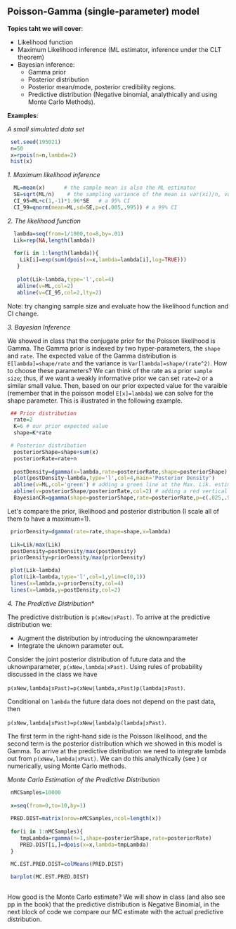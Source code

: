 
## Poisson-Gamma (single-parameter) model

**Topics taht we will cover**:

  - Likelihood function
  - Maximum Likelihood inference (ML estimator, inference under the CLT theorem)
  - Bayesian inference: 
      - Gamma prior
      - Posterior distribution
      - Posterior mean/mode, posterior credibility regions.
      - Predictive distribution (Negative binomial, analythically and using Monte Carlo Methods).
      
 
 **Examples**:
 
 *A small simulated data set*
 
 ```r
  set.seed(195021)
  n=50
  x=rpois(n=n,lambda=2)
  hist(x) 
 ```
 *1. Maximum likelihood inference*

```r 
  ML=mean(x)      # the sample mean is also the ML estimator
  SE=sqrt(ML/n)    # the sampling variance of the mean is var(xi)/n, var(xi) for x~Poiss(lambda)  is lambda
  CI_95=ML+c(1,-1)*1.96*SE   # a 95% CI
  CI_99=qnorm(mean=ML,sd=SE,p=c(.005,.995)) # a 99% CI
```

*2. The likelihood function*

```r
  lambda=seq(from=1/1000,to=8,by=.01)
  Lik=rep(NA,length(lambda))
  
  for(i in 1:length(lambda)){
    Lik[i]=exp(sum(dpois(x=x,lambda=lambda[i],log=TRUE)))
   }
   
   plot(Lik~lambda,type='l',col=4)
   abline(v=ML,col=2)
   abline(v=CI_95,col=2,lty=2)
```

Note: try changing sample size and evaluate how the likelihood function and CI change.

*3. Bayesian Inference*

We showed in class that the conjugate prior for the Poisson likelihood is Gamma. The Gamma prior is indexed by two hyper-parameters, the `shape` and `rate`. The expected value of the Gamma distribution is `E[lambda]=shape/rate` and the variance is `Var[lambda]=shape/(rate^2)`. How to choose these parameters? We can think of the rate as a prior `sample size`; thus, if we want a weakly informative prior we can set `rate=2` or a similar small value. Then, based on our prior expected value for the varaible (remember that in the poisson model `E[x]=lambda`) we can solve for the shape parameter. This is illustrated in the following example.

```r
 ## Prior distribution
  rate=2
  K=6 # our prior expected value
  shape=K*rate

 # Posterior distribution
  posteriorShape=shape+sum(x)
  posteriorRate=rate+n
  
  postDensity=dgamma(x=lambda,rate=posteriorRate,shape=posteriorShape)
  plot(postDensity~lambda,type='l',col=4,main='Posterior Density')
  abline(v=ML,col='green') # adding a green line at the Max. Lik. estimator
  abline(v=posteriorShape/posteriorRate,col=2) # adding a red vertical line @ the posterior mean
  BayesianCR=qgamma(shape=posteriorShape,rate=posteriorRate,p=c(.025,.975))
```

Let's compare the prior, likelihood and posterior distribution (I scale all of them to have a maximum=1).

```r
 priorDensity=dgamma(rate=rate,shape=shape,x=lambda)
 
 Lik=Lik/max(Lik)
 postDensity=postDensity/max(postDensity)
 priorDensity=priorDensity/max(priorDensity)

 plot(Lik~lambda)
 plot(Lik~lambda,type='l',col=1,ylim=c(0,1)) 
 lines(x=lambda,y=priorDensity,col=4)
 lines(x=lambda,y=postDensity,col=2)

```

*4. The Predictive Distribution**


The predictive distribution is `p(xNew|xPast)`. To arrive at the predictive distribution we:

  - Augment the distribution by introducing the uknownparameter
  - Integrate the uknown parameter out.
  
Consider the joint posterior distribution of future data and the uknownparameter, `p(xNew,lambda|xPast)`. Using rules of probability discussed in the class we have
 
 
 `p(xNew,lambda|xPast)=p(xNew|lambda,xPast)p(lambda|xPast)`.
 

Conditional on `lambda` the future data does not depend on the past data, then


 `p(xNew,lambda|xPast)=p(xNew|lambda)p(lambda|xPast)`.
 
The first term in the right-hand side is the Poisson likelihood, and the second term is the posterior distribution which we showed in this model is Gamma. To arrive at the predictive distribution we need to integrate lambda out from `p(xNew,lambda|xPast)`. We can do this analythically (see ) or numerically, using Monte Carlo methods.
 
*Monte Carlo Estimation of the Predictive Distribution*

```r
 nMCSamples=10000
 
 x=seq(from=0,to=10,by=1)
 
 PRED.DIST=matrix(nrow=nMCSamples,ncol=length(x))
 
 for(i in 1:nMCSamples){
    tmpLambda=rgamma(n=1,shape=posteriorShape,rate=posteriorRate)
    PRED.DIST[i,]=dpois(x=x,lambda=tmpLambda)
 }

 MC.EST.PRED.DIST=colMeans(PRED.DIST)
 
 barplot(MC.EST.PRED.DIST)
 
```

How good is the Monte Carlo estimate? We will show in class (and also see pp  in the book) that the predictive distribution is Negative Binomial, in the next block of code we compare our MC estimate with the actual predictive distribution.

```r


```

